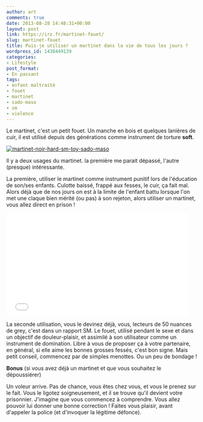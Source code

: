 ```yaml
---
author: art
comments: true
date: 2013-08-28 14:48:31+00:00
layout: post
link: https://irz.fr/martinet-fouet/
slug: martinet-fouet
title: Puis-je utiliser un martinet dans la vie de tous les jours ?
wordpress_id: 1438449139
categories:
- Lifestyle
post_format:
- En passant
tags:
- enfant maltraité
- fouet
- martinet
- sado-maso
- sm
- violence
---
```


Le martinet, c'est un petit fouet. Un manche en bois et quelques lanières de cuir, il est utilisé depuis des générations comme instrument de torture **soft**.<!-- more -->

[![martinet-noir-hard-sm-toy-sado-maso](https://static.irz.fr/2013/08/martinet-noir-hard-sm-toy-sado-maso.jpg)](https://irz.fr/recherche?q=martinet-noir-hard-sm-toy-sado-maso)

Il y a deux usages du martinet. la première me parait dépassé, l'autre (presque) intéressante.

La première, utiliser le martinet comme instrument punitif lors de l'éducation de son/ses enfants. Culotte baissé, frappé aux fesses, le cuir, ça fait mal. Alors déjà que de nos jours on est à la limite de l'enfant battu lorsque l'on met une claque bien mérité (ou pas) à son rejeton, alors utiliser un martinet, vous allez direct en prison !

<iframe frameborder="0" width="480" height="270" src="//www.dailymotion.com/embed/video/x10zygh" allowfullscreen></iframe>

La seconde utilisation, vous le devinez déjà, vous, lecteurs de 50 nuances de grey, c'est dans un rapport SM. Le fouet, utilisé pendant le sexe et dans un objectif de douleur-plaisir, et assimilé à son utilisateur comme un instrument de domination. Libre à vous de proposer ça à votre partenaire, en général, si elle aime les bonnes grosses fessés, c'est bon signe. Mais petit conseil, commencez par de simples menottes. Ou un peu de bondage !

**Bonus** (si vous avez déjà un martinet et que vous souhaitez le dépoussiérer)

Un voleur arrive. Pas de chance, vous êtes chez vous, et vous le prenez sur le fait. Vous le ligotez soigneusement, et il se trouve qu'il devient votre prisonnier. J'imagine que vous commencez à comprendre. Vous allez pouvoir lui donner une bonne correction ! Faites vous plaisir, avant d'appeler la police (et d'invoquer la légitime défonce).
